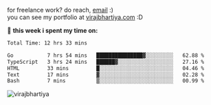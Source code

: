 for freelance work? do reach, [email](mailto:vlbhartiya@gmail.com) :)<br/>
you can see my portfolio at [virajbhartiya.com](https://virajbhartiya.com) :D<br/>


🚀 **this week i spent my time on:**

<!--START_SECTION:waka-->

```txt
Total Time: 12 hrs 33 mins

Go           7 hrs 54 mins   ███████████████▓░░░░░░░░░   62.88 %
TypeScript   3 hrs 24 mins   ██████▓░░░░░░░░░░░░░░░░░░   27.16 %
HTML         33 mins         █░░░░░░░░░░░░░░░░░░░░░░░░   04.46 %
Text         17 mins         ▓░░░░░░░░░░░░░░░░░░░░░░░░   02.28 %
Bash         7 mins          ▒░░░░░░░░░░░░░░░░░░░░░░░░   00.99 %
```

<!--END_SECTION:waka-->

<p align="left"> <img src="https://komarev.com/ghpvc/?username=virajbhartiya&color=blue" alt="virajbhartiya" /> </p>
